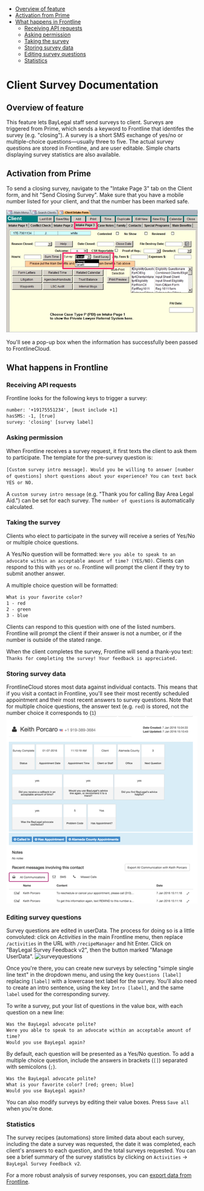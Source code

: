 
* [Overview of feature](#overview-of-feature)
* [Activation from Prime](#activation-from-prime)
* [What happens in Frontline](#what-happens-in-frontline)
    * [Receiving API requests](#receiving-api-requests)
    * [Asking permission](#asking-permission)
    * [Taking the survey](#taking-the-survey)
    * [Storing survey data](#storing-survey-data)
    * [Editing survey questions](#editing-survey-questions)
    * [Statistics](#statistics)

# Client Survey Documentation

## Overview of feature
This feature lets BayLegal staff send surveys to client. Surveys are triggered from Prime, which sends a keyword to Frontline that identifes the survey (e.g. "closing"). A survey is a short SMS exchange of yes/no or multiple-choice questions&mdash;usually three to five. The actual survey questions are stored in Frontline, and are user editable. Simple charts displaying survey statistics are also available.

## Activation from Prime
To send a closing survey, navigate to the "Intake Page 3" tab on the Client form, and hit "Send Closing Survey". Make sure that you have a mobile number listed for your client, and that the number has been marked safe.

![SMS](/images/survey.jpg)

You'll see a pop-up box when the information has successfully been passed to FrontlineCloud.

## What happens in Frontline

### Receiving API requests

Frontline looks for the following keys to trigger a survey:

```
number: '+19175551234', [must include +1]
hasSMS: -1, [true]
survey: 'closing' [survey label]
```

### Asking permission
When Frontline receives a survey request, it first texts the client to ask them to participate. The template for the pre-survey question is:

`[Custom survey intro message]. Would you be willing to answer [number of questions] short questions about your experience? You can text back YES or NO.`

A `custom survey intro message` (e.g. "Thank you for calling Bay Area Legal Aid.") can be set for each survey. The `number of questions` is automatically calculated.

### Taking the survey
Clients who elect to participate in the survey will receive a series of Yes/No or multiple choice questions.

A Yes/No question will be formatted: `Were you able to speak to an advocate within an acceptable amount of time? (YES/NO)`. Clients can respond to this with `yes` or `no`. Frontline will prompt the client if they try to submit another answer.

A multiple choice question will be formatted:    
```
What is your favorite color?    
1 - red    
2 - green    
3 - blue
```
Clients can respond to this question with one of the listed numbers. Frontline will prompt the client if their answer is not a number, or if the number is outside of the stated range. 

When the client completes the survey, Frontline will send a thank-you text: `Thanks for completing the survey! Your feedback is appreciated.`

### Storing survey data
FrontlineCloud stores most data against individual contacts. This means that if you visit a contact in Frontline, you'll see their most recently scheduled appointment and their most recent answers to survey questions. Note that for multiple choice questions, the answer text  (e.g. `red`) is stored, not the number choice it corresponds to (`1`)
![client data](/images/client-data.png)

### Editing survey questions
Survey questions are edited in userData. The process for doing so is a little convoluted: click on *Activities* in the main Frontline menu, then replace `/activities` in the URL with `/recipeManager` and hit Enter. Click on "BayLegal Survey Feedback v2", then the button marked "Manage UserData".
![surveyquestions](/images/Recipe_UserData.png)

Once you're there, you can create new surveys by selecting "simple single line text" in the dropdown menu, and using the key `Questions [label]` replacing `[label]` with a lowercase text label for the survey. 
You'll also need to create an intro sentence, using the key `Intro [label]`, and the same `label` used for the corresponding survey.

To write a survey, put your list of questions in the value box, with each question on a new line: 

```
Was the BayLegal advocate polite?
Were you able to speak to an advocate within an acceptable amount of time? 
Would you use BayLegal again?
```

By default, each question will be presented as a Yes/No question. To add a multiple choice question, include the answers in brackets (`[]`) separated with semicolons (`;`).

```
Was the BayLegal advocate polite?
What is your favorite color? [red; green; blue]
Would you use BayLegal again?
```

You can also modify surveys by editing their value boxes. Press `Save all` when you're done. 

### Statistics
The survey recipes (automations) store limited data about each survey, including the date a survey was requested, the date it was completed, each client's answers to each question, and the total surveys requested. You can see a brief summary of the survey statistics by clicking on `Activities` -> `BayLegal Survey Feedback v2`.

For a more robust analysis of survey responses, you can [export data from Frontline](frontlinecloud#exporting-data). 



